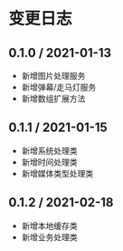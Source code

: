 # 变更日志

## 0.1.0 / 2021-01-13

- 新增图片处理服务
- 新增弹幕/走马灯服务
- 新增数组扩展方法

## 0.1.1 / 2021-01-15

- 新增系统处理类
- 新增时间处理类
- 新增媒体类型处理类

## 0.1.2 / 2021-02-18

- 新增本地缓存类
- 新增业务处理类
